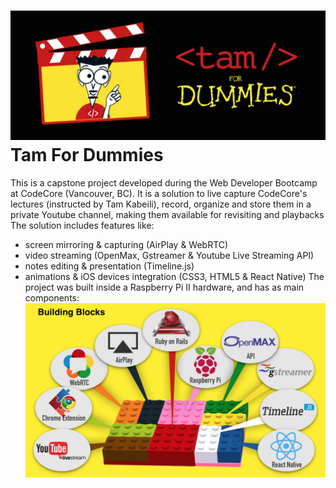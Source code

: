 ![alt tag](https://github.com/paulonegrao/tam4dummies/blob/master/app/assets/images/tameline.png)
Tam For Dummies
===============

This is a capstone project developed during the Web Developer Bootcamp at CodeCore (Vancouver, BC).
It is a solution to live capture CodeCore's lectures (instructed by Tam Kabeili), record, organize and store them in a private Youtube channel, making them available for revisiting and playbacks
The solution includes features like:
* screen mirroring & capturing (AirPlay & WebRTC)
* video streaming (OpenMax, Gstreamer & Youtube Live Streaming API)
* notes editing & presentation (Timeline.js)
* animations & iOS devices integration (CSS3, HTML5 & React Native)
The project was built inside a Raspberry Pi II hardware, and has as main components:
![alt tag](https://github.com/paulonegrao/tam4dummies/blob/master/app/assets/images/t4d%20Building%20Blocks.png)
